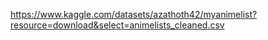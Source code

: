 
https://www.kaggle.com/datasets/azathoth42/myanimelist?resource=download&select=animelists_cleaned.csv